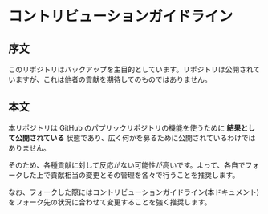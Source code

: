 # コントリビューションガイドライン

## 序文

このリポジトリはバックアップを主目的としています。リポジトリは公開されていますが、これは他者の貢献を期待してのものではありません。

## 本文

本リポジトリは GitHub のパプリックリポジトリの機能を使うために **結果として公開されている** 状態であり、広く何かを募るために公開されているわけではありません。

そのため、各種貢献に対して反応がない可能性が高いです。よって、各自でフォークした上で貢献相当の変更とその管理を各々で行うことを推奨します。

なお、フォークした際にはコントリビューションガイドライン(本ドキュメント)をフォーク先の状況に合わせて変更することを強く推奨します。

